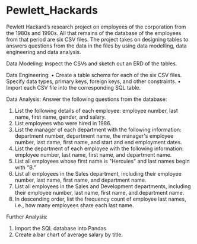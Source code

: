 # Pewlett_Hackards
Pewlett Hackard’s research project on employees of the corporation from the 1980s and 1990s. All that remains of the database of the employees from that period are six CSV files.
The project takes on designing tables to answers questions from the data in the files by using data modelling, data engineering and data analysis.

Data Modeling:
Inspect the CSVs and sketch out an ERD of the tables. 

Data Engineering:
•	Create a table schema for each of the six CSV files. Specify data types, primary keys, foreign keys, and other constraints.
•	Import each CSV file into the corresponding SQL table.

Data Analysis:
Answer the following questions from the database:
1.	List the following details of each employee: employee number, last name, first name, gender, and salary.
2.	List employees who were hired in 1986.
3.	List the manager of each department with the following information: department number, department name, the manager's employee number, last name, first name, and start and end employment dates.
4.	List the department of each employee with the following information: employee number, last name, first name, and department name.
5.	List all employees whose first name is "Hercules" and last names begin with "B."
6.	List all employees in the Sales department, including their employee number, last name, first name, and department name.
7.	List all employees in the Sales and Development departments, including their employee number, last name, first name, and department name.
8.	In descending order, list the frequency count of employee last names, i.e., how many employees share each last name.


Further Analysis:
1)	Import the SQL database into Pandas
2)	Create a bar chart of average salary by title.

